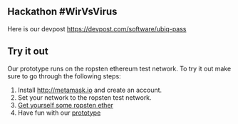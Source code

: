 ## Hackathon #WirVsVirus

Here is our devpost
https://devpost.com/software/ubiq-pass

## Try it out

Our prototype runs on the ropsten ethereum test network. To try it out make sure to go through the following steps:

1. Install http://metamask.io and create an account. 
2. Set your network to the ropsten test network.
3. [Get yourself some ropsten ether](https://faucet.ropsten.be/)
4. Have fun with our [prototype](https://clearwood.github.io/ubiq-pass/Health-Pass/index.html)
